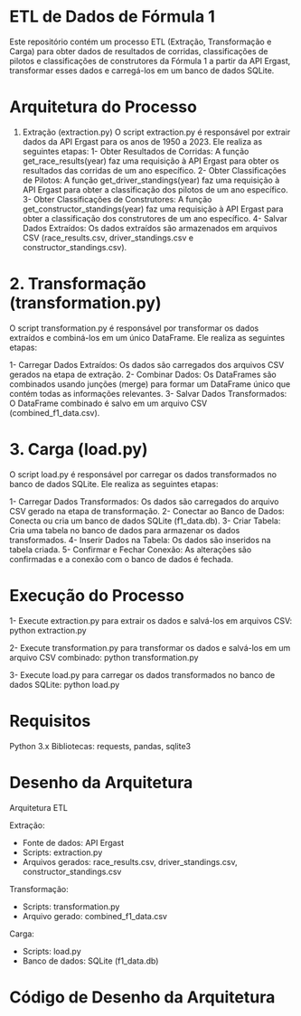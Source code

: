 # ETL de Dados de Fórmula 1
Este repositório contém um processo ETL (Extração, Transformação e Carga) para obter dados de resultados de corridas, classificações de pilotos e classificações de construtores da Fórmula 1 a partir da API Ergast, transformar esses dados e carregá-los em um banco de dados SQLite.

# Arquitetura do Processo
1. Extração (extraction.py)
O script extraction.py é responsável por extrair dados da API Ergast para os anos de 1950 a 2023. Ele realiza as seguintes etapas:
1- Obter Resultados de Corridas: A função get_race_results(year) faz uma requisição à API Ergast para obter os resultados das corridas de um ano específico.
2- Obter Classificações de Pilotos: A função get_driver_standings(year) faz uma requisição à API Ergast para obter a classificação dos pilotos de um ano específico.
3- Obter Classificações de Construtores: A função get_constructor_standings(year) faz uma requisição à API Ergast para obter a classificação dos construtores de um ano específico.
4- Salvar Dados Extraídos: Os dados extraídos são armazenados em arquivos CSV (race_results.csv, driver_standings.csv e constructor_standings.csv).

# 2. Transformação (transformation.py)
O script transformation.py é responsável por transformar os dados extraídos e combiná-los em um único DataFrame. Ele realiza as seguintes etapas:

1- Carregar Dados Extraídos: Os dados são carregados dos arquivos CSV gerados na etapa de extração.
2- Combinar Dados: Os DataFrames são combinados usando junções (merge) para formar um DataFrame único que contém todas as informações relevantes.
3- Salvar Dados Transformados: O DataFrame combinado é salvo em um arquivo CSV (combined_f1_data.csv).

# 3. Carga (load.py)
O script load.py é responsável por carregar os dados transformados no banco de dados SQLite. Ele realiza as seguintes etapas:

1- Carregar Dados Transformados: Os dados são carregados do arquivo CSV gerado na etapa de transformação.
2- Conectar ao Banco de Dados: Conecta ou cria um banco de dados SQLite (f1_data.db).
3- Criar Tabela: Cria uma tabela no banco de dados para armazenar os dados transformados.
4- Inserir Dados na Tabela: Os dados são inseridos na tabela criada.
5- Confirmar e Fechar Conexão: As alterações são confirmadas e a conexão com o banco de dados é fechada.

# Execução do Processo
1- Execute extraction.py para extrair os dados e salvá-los em arquivos CSV:
python extraction.py

2- Execute transformation.py para transformar os dados e salvá-los em um arquivo CSV combinado:
python transformation.py

3- Execute load.py para carregar os dados transformados no banco de dados SQLite:
python load.py

# Requisitos
Python 3.x
Bibliotecas: requests, pandas, sqlite3

# Desenho da Arquitetura
Arquitetura ETL

Extração:
- Fonte de dados: API Ergast
- Scripts: extraction.py
- Arquivos gerados: race_results.csv, driver_standings.csv, constructor_standings.csv

Transformação:
- Scripts: transformation.py
- Arquivo gerado: combined_f1_data.csv

Carga:
- Scripts: load.py
- Banco de dados: SQLite (f1_data.db)

# Código de Desenho da Arquitetura







   


